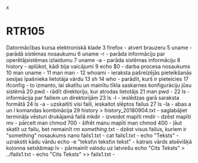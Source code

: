 x
# RTR105
Datormācības kursa elektroniskā klade
    3  firefox - atvert brauzeru
    5  uname - parādā sistēmas nosaukumu 
    6  uname -r - parāda informāciju par operētājsistēmas izlaidumu
    7  uname -a - parāda sistēmas informāciju
    8  history - aplūkot, kādi bija vaicājumi
    9  echo $0 - darba procesa nosaukums
   10  man uname - 
   11  man man - 
   12  whoami - ieraksta pašreizējās pieteikšanās sesijas īpašnieka lietotāja vārdu
   13  sh
   14  who - parādīt, kurš ir pieteicies
   17  ifconfig - to izmanto, lai skatītu un mainītu tīkla saskarnes konfigurāciju jūsu sistēmā
   20  pwd - rādīt direktoriju, kur atrodas lietotājs
   21  man pwd - 
   22  ls - informācija par failiem un direktorijām
   23  ls -l - ieslēdzas garā saraksta formātā
   24  ls -a - uzskaitīti visi faili, ieskaitot slēptos failus
   27  ls -la - abas a un l komandas kombinācija
   29  history > history_20180904.txt - saglabājiet termināļa vēsturi drukājamā failā
   mkdir - izveidot mapīti
   rmdir - dzēst mapīti
   mv - pārcelt
   man chmod 700 - šifrēt manu mapīti
   man chmod 400 - ļāut skatīt uz failu, bet nemainīt
   rm *something*.txt - dzēst visus failus, kuriem ir "something" nosaukums
   nano fails1.txt - 
   cat fails1.txt - 
   echo "Teksts" - uzrakstit kādu vārdu
   echo -e "tekst\n tekst\n tekst" - katrais vārds atsēvišķā kolonna
   setxkbmap lv - pārmainīt valodu uz latviešu
   echo "Cits Teksts" > ../fails1.txt - 
   echo "Cits Teksts" >> fails1.txt - 
